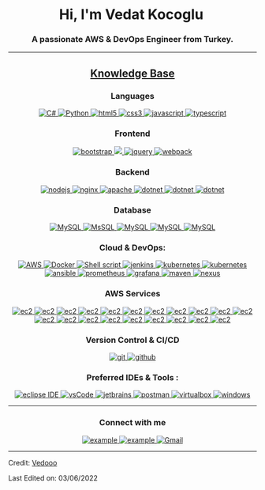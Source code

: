 <h1 align="center">Hi, I'm Vedat Kocoglu<img width="5x" src="https://raw.githubusercontent.com/iampavangandhi/iampavangandhi/master/gifs/Hi.gif"></h1>
<h3 font-size="20" align="center">A passionate AWS & DevOps Engineer from Turkey.</h3>

---

<h2 align="center"><u><b>Knowledge Base</b></u></h2>

<h3 align="center">Languages</h3>
<p align="center">
  <a href="https://docs.microsoft.com/tr-tr/dotnet/csharp/" target="_blank"> 
    <img src="https://img.shields.io/badge/C%20Sharp-A8B9CC.svg?style=for-the-badge&logo=c&logoColor=white"
      alt="C#"/>
  </a>
  <a href="https://www.python.org" target="_blank"> 
    <img src="https://img.shields.io/badge/Python-3776AB?style=for-the-badge&logo=python&logoColor=white" alt="Python">  
  </a>
  <a href="https://www.w3.org/html/" target="_blank"> 
    <img src="https://img.shields.io/badge/html-E34F26.svg?style=for-the-badge&logo=html5&logoColor=white"
      alt="html5"/> 
  </a>
  <a href="https://www.w3schools.com/css/" target="_blank">
    <img src="https://img.shields.io/badge/css-1572B6.svg?style=for-the-badge&logo=css3&logoColor=white"
      alt="css3"/>
  </a>
    <a href="https://www.javascript.com" target="_blank"> 
    <img src="https://img.shields.io/badge/JavaScript-007396.svg?style=for-the-badge&logo=java&logoColor=white" 
      alt="javascript"/> 
  </a>
  <a href="https://www.typescriptlang.org/" target="_blank"> 
    <img src="https://img.shields.io/badge/typescript-3178C6.svg?style=for-the-badge&logo=typescript&logoColor=white"
      alt="typescript"/>
  </a>
</p>

<h3 align="center">Frontend</h3>
<p align="center">
      <a href="https://getbootstrap.com" target="_blank">
    <img src="https://img.shields.io/badge/bootstrap-7952B3.svg?style=for-the-badge&logo=bootstrap&logoColor=white"
      alt="bootstrap"/>
  </a>
  <a href="https://angular.io/" target="_blank">
    <img src="https://img.shields.io/badge/angular%20-%23DD0031.svg?&style=for-the-badge&logo=angular&logoColor=white"/>
  </a>
  <a href="https://jquery.com/" target="_blank">
    <img src="https://img.shields.io/badge/jquery-0769AD.svg?style=for-the-badge&logo=jquery&logoColor=white" alt="jquery"/> 
  </a>
  <a href="https://webpack.js.org" target="_blank">
    <img src="https://img.shields.io/badge/webpack-8DD6F9.svg?style=for-the-badge&logo=webpack&logoColor=black"
      alt="webpack"/>
  </a>
</p>

<h3 align="center">Backend</h3>
<p align="center">
  <a href="https://nodejs.org" target="_blank"> 
    <img src="https://img.shields.io/badge/node.js-022413.svg?style=for-the-badge&logo=nodedotjs&logoColor=white"
      alt="nodejs"/> 
  </a>
  <a href="https://www.nginx.com" target="_blank"> 
    <img src="https://img.shields.io/badge/nginx-009639.svg?style=for-the-badge&logo=nginx&logoColor=white" 
      alt="nginx"/>
  </a> 
  <a href="https://httpd.apache.org/" target="_blank"><img src="https://img.shields.io/badge/-apache-white?logo=apache&logoColor=D22128&style=for-the-badge" alt="apache"/>
  </a>
  <a href="https://dotnet.microsoft.com/en-us/apps/aspnet" target="_blank"><img src="https://img.shields.io/badge/-ASP.NET-5C2D91?&logo=asp.net&logoColor=white&style=for-the-badge" alt="dotnet"/>
  </a>
  <a href="docs.microsoft.com/dotnet/welcome" target="_blank"><img src="https://img.shields.io/badge/-.NET-5C7D91?&logo=.net&logoColor=white&style=for-the-badge" alt="dotnet"/>
  </a>
  <a href="docs.microsoft.com/dotnet/welcome" target="_blank"><img src="https://img.shields.io/badge/Restful API-2C2291?&logo=api&logoColor=white&style=for-the-badge" alt="dotnet"/>
  </a>
</p>

<h3 align="center">Database</h3>
<p align="center">
  <a href="https://dev.mysql.com/doc/" target="_blank"> 
    <img src="https://img.shields.io/badge/MySQL-00000F?style=for-the-badge&logo=mysql&logoColor=white" alt="MySQL">
  </a>
  <a href="https://www.microsoft.com/tr-tr/sql-server/sql-server-2019/" target="_blank"> 
    <img src="https://img.shields.io/badge/MsSQL-00000F?style=for-the-badge&logo=mssql&logoColor=white" alt="MsSQL">
  </a>
  <a href="https://mariadb.org" target="_blank"> 
    <img src="https://img.shields.io/badge/Maria DB-00000F?style=for-the-badge&logo=mariadb&logoColor=white" alt="MySQL">
  </a>
  <a href="https://docs.aws.amazon.com/rds/index.html" target="_blank"> 
    <img src="https://img.shields.io/badge/RDS-00000F?style=for-the-badge&logo=RDS&logoColor=white" alt="MySQL">
  </a>
  <a href="https://aws.amazon.com/dynamodb/" target="_blank"> 
    <img src="https://img.shields.io/badge/DynamoDB-00000F?style=for-the-badge&logo=dynamo&logoColor=white" alt="MySQL">
  </a>
</p>

<h3 align="center">Cloud & DevOps:</h3>
<p align="center">
  <a href="https://aws.amazon.com" target="_blank">
    <img src="https://img.shields.io/badge/Amazon_AWS-232F3E?style=for-the-badge&logo=amazon-aws&logoColor=white" alt="AWS">
  </a>
  <a href="https://www.docker.com" target="_blank">
    <img src="https://img.shields.io/badge/docker-%230db7ed.svg?style=for-the-badge&logo=docker&logoColor=white" alt="Docker">
  </a>
  <a href="https://www.shellscript.sh" target="_blank">
    <img src="https://img.shields.io/badge/shell_script-%21521011.svg?style=for-the-badge&logo=gnu-bash&logoColor=white" alt="Shell script">
  </a>
  <a href="https://www.jenkins.io" target="_blank"> 
    <img src="https://img.shields.io/badge/jenkins-D24939.svg?style=for-the-badge&logo=jenkins&logoColor=white" alt="jenkins"/> 
  </a>
  <a href="https://kubernetes.io" target="_blank"> 
    <img src="https://img.shields.io/badge/kubernetes-326CE5.svg?style=for-the-badge&logo=kubernetes&logoColor=white" alt="kubernetes"/>
  </a>
  <a href="https://www.terraform.io" target="_blank"> 
    <img src="https://img.shields.io/badge/terraform-321CE5.svg?style=for-the-badge&logo=terraform&logoColor=white" alt="kubernetes"/>
  </a>
  <a href="https://www.ansible.com" target="_blank"> 
    <img src="https://img.shields.io/badge/ansible-231F3E.svg?style=for-the-badge&logo=ansible&logoColor=white" alt="ansible"/>
  </a>
  <a href="https://prometheus.io" target="_blank"> 
    <img src="https://img.shields.io/badge/prometheus-D23943.svg?style=for-the-badge&logo=prometheus&logoColor=white" alt="prometheus"/>
  </a>
  <a href="https://grafana.com" target="_blank"> 
    <img src="https://img.shields.io/badge/grafana-322CE5.svg?style=for-the-badge&logo=grafana&logoColor=white" alt="grafana"/>
  </a>
  <a href="https://maven.apache.org" target="_blank"> 
    <img src="https://img.shields.io/badge/maven-328BE5.svg?style=for-the-badge&logo=maven&logoColor=white" alt="maven"/>
  </a>
  <a href="https://nexus3.onap.org" target="_blank"> 
    <img src="https://img.shields.io/badge/nexus3-327GE5.svg?style=for-the-badge&logo=nexus3&logoColor=white" alt="nexus"/>
  </a>
</p>

<h3 align="center">AWS Services</h3>
<p align="center">
  <a href="https://aws.amazon.com/ec2" target="_blank">
    <img src="https://img.shields.io/badge/EC2-ffa900.svg?style=for-the-badge&logo=amazon-aws&logoColor=white"
      alt="ec2"/>
  </a>
  <a href="https://aws.amazon.com/lambda" target="_blank">
    <img src="https://img.shields.io/badge/Lambda-ffa900.svg?style=for-the-badge&logo=amazon-aws&logoColor=white"
      alt="ec2"/>
  </a>
  <a href="https://docs.aws.amazon.com/elastic-beanstalk" target="_blank">
    <img src="https://img.shields.io/badge/EBS-ffa900.svg?style=for-the-badge&logo=amazon-aws&logoColor=white"
      alt="ec2"/>
  </a>
  <a href="https://docs.aws.amazon.com/ecs/index.html" target="_blank">
    <img src="https://img.shields.io/badge/ECS-ffa900.svg?style=for-the-badge&logo=amazon-aws&logoColor=white"
      alt="ec2"/>
  </a>
  <a href="https://docs.aws.amazon.com/iam/index.html" target="_blank">
    <img src="https://img.shields.io/badge/IAM-be4c44.svg?style=for-the-badge&logo=amazon-aws&logoColor=white"
      alt="ec2"/>
  </a>
  <a href="https://docs.aws.amazon.com/waf/index.html" target="_blank">
    <img src="https://img.shields.io/badge/WAF&Shield-be4c44.svg?style=for-the-badge&logo=amazon-aws&logoColor=white"
      alt="ec2"/>
  </a>
  <a href="https://aws.amazon.com/s3" target="_blank">
    <img src="https://img.shields.io/badge/S3-17b800.svg?style=for-the-badge&logo=amazon-aws&logoColor=white"
      alt="ec2"/>
  </a>
   <a href="https://aws.amazon.com/efs" target="_blank">
    <img src="https://img.shields.io/badge/EFS-17b800.svg?style=for-the-badge&logo=amazon-aws&logoColor=white"
      alt="ec2"/>
  </a>
  <a href="https://docs.aws.amazon.com/cloudformation/index.html" target="_blank">
    <img src="https://img.shields.io/badge/CloudFormation-f73e75.svg?style=for-the-badge&logo=amazon-aws&logoColor=white"
      alt="ec2"/>
  </a>
  <a href="https://docs.aws.amazon.com/cloudwatch/index.html" target="_blank">
    <img src="https://img.shields.io/badge/CloudWatch-f73e75.svg?style=for-the-badge&logo=amazon-aws&logoColor=white"
      alt="ec2"/>
  </a>
  <a href="https://docs.aws.amazon.com/sqs/index.html" target="_blank">
    <img src="https://img.shields.io/badge/SQS-f73e75.svg?style=for-the-badge&logo=amazon-aws&logoColor=white"
      alt="ec2"/>
  </a>
  <a href="https://docs.aws.amazon.com/sns/index.html" target="_blank">
    <img src="https://img.shields.io/badge/SNS-f73e75.svg?style=for-the-badge&logo=amazon-aws&logoColor=white"
      alt="ec2"/>
  </a>
  <a href="https://docs.aws.amazon.com/route53/index.html" target="_blank">
    <img src="https://img.shields.io/badge/Route53-0443f3.svg?style=for-the-badge&logo=amazon-aws&logoColor=white"
      alt="ec2"/>
  </a>
  <a href="https://docs.aws.amazon.com/cloudfront/index.html" target="_blank">
    <img src="https://img.shields.io/badge/CloudFront-0443f3.svg?style=for-the-badge&logo=amazon-aws&logoColor=white"
      alt="ec2"/>
  </a>
  <a href="https://docs.aws.amazon.com/apigateway/index.html" target="_blank">
    <img src="https://img.shields.io/badge/API Gateway-0443f3.svg?style=for-the-badge&logo=amazon-aws&logoColor=white"
      alt="ec2"/>
  </a>
  <a href="https://docs.aws.amazon.com/rds/index.html" target="_blank">
    <img src="https://img.shields.io/badge/RDS-0443f3.svg?style=for-the-badge&logo=amazon-aws&logoColor=white"
      alt="ec2"/>
  </a>
  <a href="https://aws.amazon.com/dynamodb" target="_blank">
    <img src="https://img.shields.io/badge/DynamoDb-0443f3.svg?style=for-the-badge&logo=amazon-aws&logoColor=white"
      alt="ec2"/>
  </a>
  <a href="https://docs.aws.amazon.com/vpc/index.html" target="_blank">
    <img src="https://img.shields.io/badge/VPC-0443f3.svg?style=for-the-badge&logo=amazon-aws&logoColor=white"
      alt="ec2"/>
  </a>
  <a href="https://docs.aws.amazon.com/elasticache/index.html" target="_blank">
    <img src="https://img.shields.io/badge/ElestiCache-0443f3.svg?style=for-the-badge&logo=amazon-aws&logoColor=white"
      alt="ec2"/>
  </a>
  <a href="https://docs.aws.amazon.com/redshift/index.html" target="_blank">
    <img src="https://img.shields.io/badge/Red Shift-0443f3.svg?style=for-the-badge&logo=amazon-aws&logoColor=white"
      alt="ec2"/>
  </a>
</p>

<h3 align="center">Version Control & CI/CD</h3>
<p align="center">
  <a href="https://git-scm.com/" target="_blank">
    <img src="https://img.shields.io/badge/git-F05032.svg?style=for-the-badge&logo=git&logoColor=white"
      alt="git"/>
  </a>
  <a href="https://github.com/Vedooo" target="_blank">
    <img src="https://img.shields.io/badge/github-181717.svg?style=for-the-badge&logo=github&logoColor=white" alt="github" />
  </a>
</p>

<h3 align="center">Preferred IDEs  & Tools :</h3>
<p align="center"> 
  <a href="https://visualstudio.microsoft.com/tr/" target="_blank">
    <img src="https://img.shields.io/badge/Visual Studio-2C2255.svg?style=for-the-badge&logo=vs&logoColor=white" alt="eclipse IDE"/> 
  </a>
  <a href="https://code.visualstudio.com/" target="_blank">
    <img src="https://img.shields.io/badge/vscode-007ACC.svg?style=for-the-badge&logo=visualstudiocode&logoColor=white" alt="vsCode"/> 
  </a>
  <a href="https://www.jetbrains.com/" target="_blank">
    <img src="https://img.shields.io/badge/jetbrains%20IDE-011111.svg?style=for-the-badge&logo=jetbrains&logoColor=white" alt="jetbrains" />
  </a>
  <a href="https://postman.com" target="_blank"> 
    <img src="https://img.shields.io/badge/postman-FF6C37.svg?style=for-the-badge&logo=postman&logoColor=white" alt="postman"/>
  </a>
  <a href="https://www.virtualbox.org/" target="_blank">
    <img src="https://img.shields.io/badge/virtualbox-183A61.svg?style=for-the-badge&logo=virtualbox&logoColor=white"
      alt="virtualbox"/>
  </a>
  <a href="https://microsoft.com/" target="_blank"> 
    <img src="https://img.shields.io/badge/-windows-E95420.svg?style=for-the-badge&logo=windows&logoColor=white" alt="windows"/>
  </a>
</p>

----

<h3 align="center">Connect with me</h3>

<div style="margin-top:10px" align="center">
  <div>
    <a  href="https://www.linkedin.com/in/vedat-kocoglu/" target="_blank">
      <img src="https://img.shields.io/badge/LinkedIn-0A66C2.svg?style=for-the-badge&logo=linkedin&logoColor=white" alt="example"/>
    </a>
    <a href="https://www.instagram.com/vedatkocogluu/" target="_blank">
      <img src="https://img.shields.io/badge/instagram-%23E4405F.svg?style=for-the-badge&logo=Instagram&logoColor=white" alt="example"/>
    </a>
    <a href="mailto:vedattkocogluu@gmail.com" target="_blank">
      <img src="https://img.shields.io/badge/Gmail-D14836?style=for-the-badge&logo=gmail&logoColor=white" alt="Gmail">
    </a>
  </div>
</div>
</div>

------
Credit: [Vedooo](https://github.com/Vedooo)

Last Edited on: 03/06/2022
